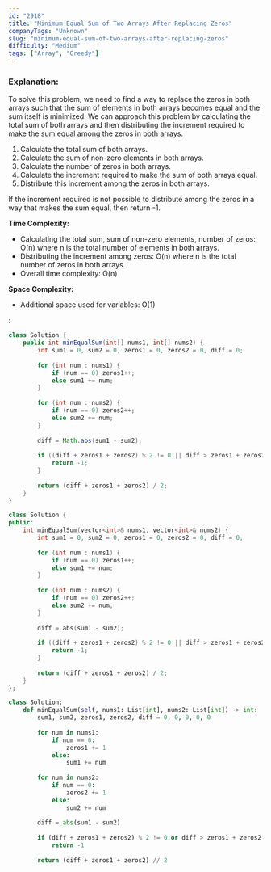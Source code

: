 ```yaml
---
id: "2918"
title: "Minimum Equal Sum of Two Arrays After Replacing Zeros"
companyTags: "Unknown"
slug: "minimum-equal-sum-of-two-arrays-after-replacing-zeros"
difficulty: "Medium"
tags: ["Array", "Greedy"]
---
```


### Explanation:

To solve this problem, we need to find a way to replace the zeros in both arrays such that the sum of elements in both arrays becomes equal and the sum itself is minimized. We can approach this problem by calculating the total sum of both arrays and then distributing the increment required to make the sum equal among the zeros in both arrays.

1. Calculate the total sum of both arrays.
2. Calculate the sum of non-zero elements in both arrays.
3. Calculate the number of zeros in both arrays.
4. Calculate the increment required to make the sum of both arrays equal.
5. Distribute this increment among the zeros in both arrays.

If the increment required is not possible to distribute among the zeros in a way that makes the sum equal, then return -1.

**Time Complexity:**
- Calculating the total sum, sum of non-zero elements, number of zeros: O(n) where n is the total number of elements in both arrays.
- Distributing the increment among zeros: O(n) where n is the total number of zeros in both arrays.
- Overall time complexity: O(n)

**Space Complexity:**
- Additional space used for variables: O(1)

:

```java
class Solution {
    public int minEqualSum(int[] nums1, int[] nums2) {
        int sum1 = 0, sum2 = 0, zeros1 = 0, zeros2 = 0, diff = 0;
        
        for (int num : nums1) {
            if (num == 0) zeros1++;
            else sum1 += num;
        }
        
        for (int num : nums2) {
            if (num == 0) zeros2++;
            else sum2 += num;
        }
        
        diff = Math.abs(sum1 - sum2);
        
        if ((diff + zeros1 + zeros2) % 2 != 0 || diff > zeros1 + zeros2) {
            return -1;
        }
        
        return (diff + zeros1 + zeros2) / 2;
    }
}
```

```cpp
class Solution {
public:
    int minEqualSum(vector<int>& nums1, vector<int>& nums2) {
        int sum1 = 0, sum2 = 0, zeros1 = 0, zeros2 = 0, diff = 0;
        
        for (int num : nums1) {
            if (num == 0) zeros1++;
            else sum1 += num;
        }
        
        for (int num : nums2) {
            if (num == 0) zeros2++;
            else sum2 += num;
        }
        
        diff = abs(sum1 - sum2);
        
        if ((diff + zeros1 + zeros2) % 2 != 0 || diff > zeros1 + zeros2) {
            return -1;
        }
        
        return (diff + zeros1 + zeros2) / 2;
    }
};
```

```python
class Solution:
    def minEqualSum(self, nums1: List[int], nums2: List[int]) -> int:
        sum1, sum2, zeros1, zeros2, diff = 0, 0, 0, 0, 0
        
        for num in nums1:
            if num == 0:
                zeros1 += 1
            else:
                sum1 += num
        
        for num in nums2:
            if num == 0:
                zeros2 += 1
            else:
                sum2 += num
        
        diff = abs(sum1 - sum2)
        
        if (diff + zeros1 + zeros2) % 2 != 0 or diff > zeros1 + zeros2:
            return -1
        
        return (diff + zeros1 + zeros2) // 2
```